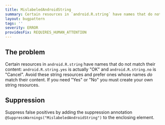 ```yaml
---
title: MislabeledAndroidString
summary: Certain resources in `android.R.string` have names that do not match their content
layout: bugpattern
tags: ''
severity: ERROR
providesFix: REQUIRES_HUMAN_ATTENTION
---
```


<!--
*** AUTO-GENERATED, DO NOT MODIFY ***
To make changes, edit the @BugPattern annotation or the explanation in docs/bugpattern.
-->

## The problem
Certain resources in `android.R.string` have names that do not match their
content: `android.R.string.yes` is actually "OK" and `android.R.string.no` is
"Cancel". Avoid these string resources and prefer ones whose names *do* match
their content. If you need "Yes" or "No" you must create your own string
resources.

## Suppression
Suppress false positives by adding the suppression annotation `@SuppressWarnings("MislabeledAndroidString")` to the enclosing element.
